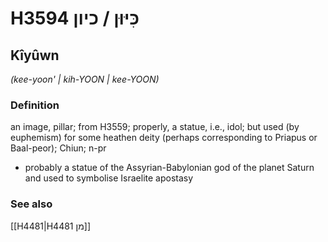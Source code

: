 # H3594 כִּיּוּן / כיון

## Kîyûwn

_(kee-yoon' | kih-YOON | kee-YOON)_

### Definition

an image, pillar; from H3559; properly, a statue, i.e., idol; but used (by euphemism) for some heathen deity (perhaps corresponding to Priapus or Baal-peor); Chiun; n-pr

- probably a statue of the Assyrian-Babylonian god of the planet Saturn and used to symbolise Israelite apostasy

### See also

[[H4481|H4481 מן]]
